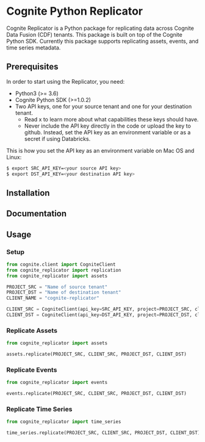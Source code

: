 # Cognite Python Replicator
Cognite Replicator is a Python package for replicating data across Cognite Data Fusion (CDF) tenants. This package is
built on top of the Cognite Python SDK. Currently this package supports replicating assets, events, and time series
metadata.

## Prerequisites
In order to start using the Replicator, you need:
* Python3 (>= 3.6)
* Cognite Python SDK (>=1.0.2)
* Two API keys, one for your source tenant and one for your destination tenant.
    * Read x to learn more about what capabilities these keys should have.
    * Never include the API key directly in the code or upload the key to github.
    Instead, set the API key as an environment variable or as a secret if using Databricks.

This is how you set the API key as an environment variable on Mac OS and Linux:
```bash
$ export SRC_API_KEY=<your source API key>
$ export DST_API_KEY=<your destination API key>
```

## Installation


## Documentation


## Usage

### Setup
```python
from cognite.client import CogniteClient
from cognite_replicator import replication
from cognite_replicator import assets

PROJECT_SRC = "Name of source tenant"
PROJECT_DST = "Name of destination tenant"
CLIENT_NAME = "cognite-replicator"

CLIENT_SRC = CogniteClient(api_key=SRC_API_KEY, project=PROJECT_SRC, client_name=CLIENT_NAME)
CLIENT_DST = CogniteClient(api_key=DST_API_KEY, project=PROJECT_DST, client_name=CLIENT_NAME, timeout=90)
```

### Replicate Assets
```python
from cognite_replicator import assets

assets.replicate(PROJECT_SRC, CLIENT_SRC, PROJECT_DST, CLIENT_DST)
```

### Replicate Events
```python
from cognite_replicator import events

events.replicate(PROJECT_SRC, CLIENT_SRC, PROJECT_DST, CLIENT_DST)
```

### Replicate Time Series
```python
from cognite_replicator import time_series

time_series.replicate(PROJECT_SRC, CLIENT_SRC, PROJECT_DST, CLIENT_DST)
```
